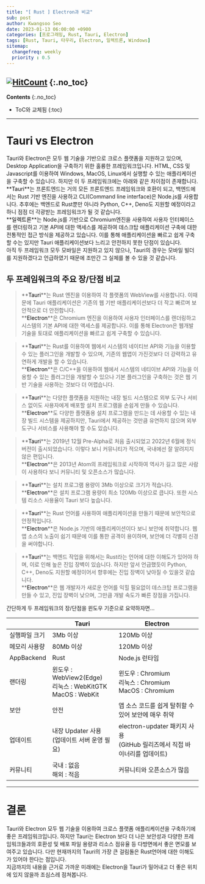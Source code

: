 ```yaml
---
title: "[ Rust ] Electron과 비교" 
sub: post
author: Kwangsoo Seo
date: 2023-01-13 06:00:00 +0900
categories: [프로그래밍, Rust, Tauri, Electron]
tags: [Rust, Tauri, 타우리, Electron, 일렉트론, Windows]
sitemap:
  changefreq: weekly
  priority : 0.5
---
```

[![HitCount](https://hits.dwyl.com/MonosLab/post21.svg?style=flat-square&show=unique)](http://hits.dwyl.com/MonosLab/post21)
{:.no_toc}
---
**Contents**
{:.no_toc}

* ToC와 교체됨
{:toc}  

---  
# Tauri vs Electron   

Tauri와 Electron은 모두 웹 기술을 기반으로 크로스 플랫폼을 지원하고 있으며,  Desktop Application을 구축하기 위한 훌륭한 프레임워크입니다. HTML, CSS 및 Javascript를 이용하여 Windows, MacOS, Linux에서 실행할 수 있는 애플리케이션을 구축할 수 있습니다. 하지만 이 두 프레임워크에는 아래와 같은 차이점이 존재합니다.   
**<span style="color:black">Tauri</span>**는 프론트엔드는 거의 모든 프론트엔드 프레임워크와 호환이 되고, 백엔드에서는 Rust 기반 엔진을 사용하고 CLI(Command line interface)은 Node.js를 사용합니다.  추후에는 백엔드로 Rust뿐만 아니라 Python, C++, Deno도 지원할 예정이라고 하니 점점 더 각광받는 프레임워크가 될 것 같습니다.    
**<span style="color:black">일렉트론</span>**는 Node.js를 기반으로 Chromium엔진을 사용하여 사용자 인터페이스를 렌더링하고 기본 API에 대한 액세스를 제공하여 데스크탑 애플리케이션 구축에 대한 전통적인 접근 방식을 제공하고 있습니다. 이를 통해 애플리케이션을 빠르고 쉽게 구축할 수는 있지만 Tauri 애플리케이션보다 느리고 안전하지 못한 단점이 있습니다.   
아직 두 프레임워크 모두 모바일은 지원하고 있지 않으나, Tauri의 경우는 모바일 빌더를 지원하겠다고 언급하였기 때문에 조만간 그 실체를 볼 수 있을 것 같습니다.    

## 두 프레임워크의 주요 장/단점 비교   

>**<span style="color:black">Tauri</span>**는 Rust 엔진을 이용하여 각 플랫폼의 WebView를 사용합니다. 이때문에 Tauri 애플리케이션은 기존의 웹 기반 애플리케이션보다 더 작고 빠르며 보안적으로 더 안전합니다.   
>**<span style="color:black">Electron</span>**은 Chromium 엔진을 이용하여 사용자 인터페이스를 렌더링하고 시스템의 기본 API에 대한 액세스를 제공합니다. 이를 통해 Electron은 웹개발 기술을 토대로 애플리케이션을 빠르고 쉽게 구축할 수 있습니다.   

>**<span style="color:black">Tauri</span>**는 Rust를 이용하여 웹에서 시스템의 네이티브 API와 기능을 이용할 수 있는 플러그인을 개발할 수 있으며, 기존의 웹앱이 가진것보다 더 강력하고 유연하게 개발을 할 수 있습니다.    
>**<span style="color:black">Electron</span>**은 C/C++을 이용하여 웹에서 시스템의 네티이브 API와 기능을 이용할 수 있는 플러그인을 개발할 수 있으나 기본 플러그인을 구축하는 것은 웹 기반 기술을 사용하는 것보다 더 어렵습니다.   

>**<span style="color:black">Tauri</span>**는 다양한 플랫폼을 지원하는 내장 빌드 시스템으로 외부 도구나 서비스 없이도 사용자에게 배포할 설치 프로그램을 손쉽게 만들 수 있습니다.   
>**<span style="color:black">Electron</span>**도 다양한 플랫폼용 설치 프로그램을 만드는 데 사용할 수 있는 내장 빌드 시스템을 제공하지만, Tauri에서 제공하는 것만큼 유연하지 않으며 외부 도구나 서비스를 사용해야 할 수도 있습니다.   

>**<span style="color:black">Tauri</span>**는 2019년 12월 Pre-Alpha로 처음 출시되었고 2022년 6월에 정식 버전이 출시되었습니다. 이렇다 보니 커뮤니티가  적으며, 국내에선 잘 알려지지 않은 편입니다.    
>**<span style="color:black">Electron</span>**은 2013년 Atom의 프레임워크로 시작하여 역사가 길고 많은 사람이 사용하다 보니 커뮤니티 및 오픈소스가 많습니다.   

>**<span style="color:black">Tauri</span>**는 설치 프로그램 용량이 3Mb 이상으로 크기가 적습니다.     
>**<span style="color:black">Electron</span>**은 설치 프로그램 용량이 최소 120Mb 이상으로 큽니다. 또한 시스템 리소스 사용율이 Tauri 보다 높습니다.   

>**<span style="color:black">Tauri</span>**는 Rust 언어를 사용하여 애플리케이션을 만들기 때문에 보안적으로 안정적입니다.   
>**<span style="color:black">Electron</span>**은 Node.js 기반의 애플리케이션이다 보니 보안에 취약합니다.  웹앱 소스의 노출이 쉽기 때문에 이를 통한 공격이 용이하며, 보안에 더 각별히 신경을 써야합니다.   

>**<span style="color:black">Tauri</span>**는 백엔드 작업을 위해서는 Rust라는 언어에 대한 이해도가 있어야 하며, 이로 인해 높은 진입 장벽이 있습니다. 하지만 앞서 언급했듯이  Python, C++, Deno도 지원할 예정이어서 향후에는 진입 장벽이 낮아질 수 있을것 같습니다.   
>**<span style="color:black">Electron</span>**은 웹 개발자가 새로운 언어를 익힐 필요없이 데스크탑 프로그램을 만들 수 있고, 진입 장벽이 낮으며, 그만큼 개발 속도가 빠른 장점을 가집니다.   

간단하게 두 프레임워크의 장/단점을 윈도우 기준으로 요약하자면...

|  |Tauri|Electron|   
|---|---|---|
|실행파일 크기|3Mb 이상|120Mb 이상|
|메모리 사용량|80Mb 이상|120Mb 이상|
|AppBackend|Rust|Node.js 런타임|
|랜더링|윈도우 : WebView2(Edge)<br>리눅스 : WebKitGTK<br>MacOS : WebKit|윈도우 : Chromium<br>리눅스  : Chromium<br>MacOS  : Chromium|
|보안|안전|앱 소스 코드를 쉽게 탈취할 수 있어 보안에 매우 취약|
|업데이트|내장 Updater 사용<br>(업데이트 서버 운영 필요)|electron-updater 패키지 사용<br>(GitHub 릴리즈에서 직접 바이너리를 업데이트)|
|커뮤니티|국내 : 없음<br>해외 : 적음|커뮤니티와 오픈소스가 많음|

---

# 결론   
Tauri와 Electron 모두 웹 기술을 이용하여 크로스 플랫폼 애플리케이션을 구축하기에 좋은 프레임워크입니다. 하지만 Tauri는 Electron 보다 더 나은 보안성과 다양한 프레임워크들과의 호환성 및 배포 파일 용량과 리소스 점유율 등 다방면에서 좋은 면모를 보여주고 있습니다. 다만 현재까지의 Tauri의 가장 큰 걸림돌은 Rust언어에 대한 이해도가 있어야 한다는 점입니다.    
지금까지의 내용을 근거로 가까운 미래에는 Electron을 Tauri가 밀어내고 더 좋은 위치에 있지 않을까 조심스레 점쳐봅니다.